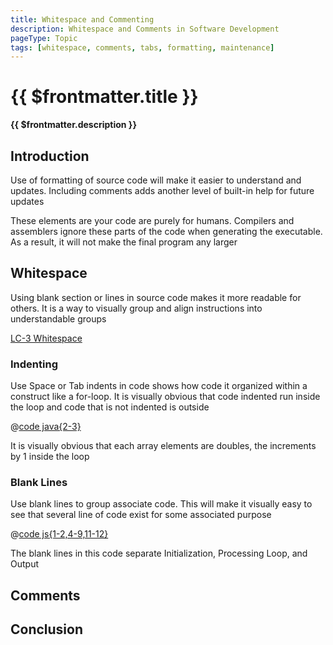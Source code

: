 ```yaml
---
title: Whitespace and Commenting
description: Whitespace and Comments in Software Development
pageType: Topic
tags: [whitespace, comments, tabs, formatting, maintenance]
---
```


# {{ $frontmatter.title }}

**{{ $frontmatter.description }}**

<KeyConcepts :ConceptArray= "[
{
  Concept:'Whitespace for easier code review',
  Details:'Indenting and blank lines visually organizes source code to help other developers understand and modify your code'
},
{
  Concept:'Commenting for understandability',
  Details:'Adding comments help others understand important and non-obvious code'
},
]" />

## Introduction

Use of formatting of source code will make it easier to understand and updates. Including comments adds another level of built-in help for future updates

These elements are your code are purely for humans. Compilers and assemblers ignore these parts of the code when generating the executable. As a result, it will not make the final program any larger

## Whitespace

Using blank section or lines in source code makes it more readable for others. It is a way to visually group and align instructions into understandable groups

[LC-3 Whitespace](../../../LC3/WhitespaceAndCommenting#whitespace) 

### Indenting

Use Space or Tab indents in code shows how code it organized within a construct like a for-loop. It is visually obvious that code indented run inside the loop and code that is not indented is outside

@[code java{2-3}](./javaForLoop.java)

It is visually obvious that each array elements are doubles, the increments by 1 inside the loop


### Blank Lines

Use blank lines to group associate code. This will make it visually easy to see that several line of code exist for some associated purpose

@[code js{1-2,4-9,11-12}](./jsForLoop.js)

The blank lines in this code separate Initialization, Processing Loop, and Output

## Comments

## Conclusion